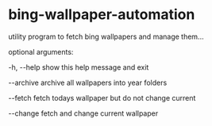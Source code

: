 # bing-wallpaper-automation

utility program to fetch bing wallpapers and manage them...

optional arguments:

  -h, --help  show this help message and exit
  
  --archive   archive all wallpapers into year folders
  
  --fetch     fetch todays wallpaper but do not change current
  
  --change    fetch and change current wallpaper
